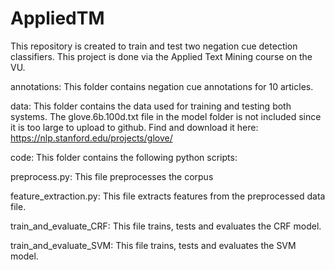 # AppliedTM
This repository is created to train and test two negation cue detection classifiers. This project is done via the Applied Text Mining course on the VU. 

annotations: This folder contains negation cue annotations for 10 articles. 

data: This folder contains the data used for training and testing both systems.
The glove.6b.100d.txt file in the model folder is not included since it is too large to upload to github. Find and download it here: https://nlp.stanford.edu/projects/glove/

code: This folder contains the following python scripts:

preprocess.py: This file preprocesses the corpus

feature_extraction.py: This file extracts features from the preprocessed data file.

train_and_evaluate_CRF: This file trains, tests and evaluates the CRF model. 

train_and_evaluate_SVM: This file trains, tests and evaluates the SVM model. 
